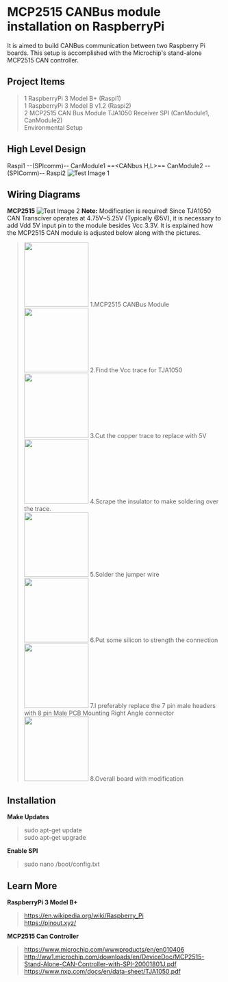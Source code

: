 # MCP2515 CANBus module installation on RaspberryPi  
It is aimed to build CANBus communication between two Raspberry Pi boards. This setup is accomplished with the Microchip's stand-alone MCP2515 CAN controller. 

## Project Items  
> 1 RaspberryPi 3 Model B+ (Raspi1)   
> 1 RaspberryPi 3 Model B v1.2 (Raspi2)   
> 2 MCP2515 CAN Bus Module TJA1050 Receiver SPI (CanModule1, CanModule2)    
> Environmental Setup     

## High Level Design 
Raspi1 --(SPIcomm)-- CanModule1 ==<CANbus H,L>== CanModule2 --(SPIComm)-- Raspi2
![Test Image 1](https://github.com/tolgakarakurt/CANBus-MCP2515-Raspi/blob/master/CANBus-2MCP2515-Page-1.png)

## Wiring Diagrams
**MCP2515**
![Test Image 2](https://github.com/tolgakarakurt/CANBus-MCP2515-Raspi/blob/master/CANBus-MCP2515-MCP2515%20Schematic.png)
**Note:** Modification is required! Since TJA1050 CAN Transciver operates at 4.75V~5.25V (Typically @5V), it is necessary to add Vdd 5V input pin to the module besides Vcc 3.3V. It is explained how the MCP2515 CAN module is adjusted below along with the pictures.  

> <img src="https://github.com/tolgakarakurt/CANBus-MCP2515-Raspi/blob/master/1.jpeg" width="150">  1.MCP2515 CANBus Module  
> <img src="https://github.com/tolgakarakurt/CANBus-MCP2515-Raspi/blob/master/2.jpeg" width="150">  2.Find the Vcc trace for TJA1050  
> <img src="https://github.com/tolgakarakurt/CANBus-MCP2515-Raspi/blob/master/3.jpeg" width="150">  3.Cut the copper trace to replace with 5V  
> <img src="https://github.com/tolgakarakurt/CANBus-MCP2515-Raspi/blob/master/4.jpeg" width="150">  4.Scrape the insulator to make soldering over the trace.  
> <img src="https://github.com/tolgakarakurt/CANBus-MCP2515-Raspi/blob/master/6.jpeg" width="150">  5.Solder the jumper wire  
> <img src="https://github.com/tolgakarakurt/CANBus-MCP2515-Raspi/blob/master/7.jpeg" width="150">  6.Put some silicon to strength the connection  
> <img src="https://github.com/tolgakarakurt/CANBus-MCP2515-Raspi/blob/master/8.jpeg" width="150">  7.I preferably replace the 7 pin male headers with 8 pin Male PCB Mounting Right Angle connector  
> <img src="https://github.com/tolgakarakurt/CANBus-MCP2515-Raspi/blob/master/9.jpeg" width="150">  8.Overall board with modification  

## Installation
**Make Updates**  
> sudo apt-get update  
> sudo apt-get upgrade  

**Enable SPI**  
> sudo nano /boot/config.txt  



    
  
  

## Learn More  
**RaspberryPi 3 Model B+**     
> https://en.wikipedia.org/wiki/Raspberry_Pi    
> https://pinout.xyz/  

**MCP2515 Can Controller** 
> https://www.microchip.com/wwwproducts/en/en010406  
> http://ww1.microchip.com/downloads/en/DeviceDoc/MCP2515-Stand-Alone-CAN-Controller-with-SPI-20001801J.pdf  
> https://www.nxp.com/docs/en/data-sheet/TJA1050.pdf  

